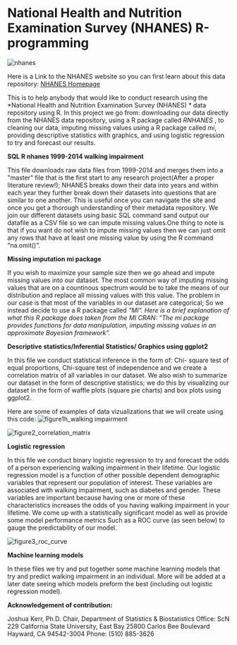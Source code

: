 National Health and Nutrition Examination Survey (NHANES) R-programming 
===

![nhanes](https://user-images.githubusercontent.com/36578867/47465145-7a378c00-d7a0-11e8-99a5-bf53ead6d80b.jpg)

Here is a Link to the NHANES website so you can first learn about this data repository:
[NHANES Homepage]( https://www.cdc.gov/nchs/nhanes/)

This is to help anybody that would like to conduct research using the  *National Health and Nutrition Examination Survey (NHANES) * data repository using R. In this project we go from: downloading our data directly from the NHANES data repository, using a R package called *RNHANES* , to cleaning our data, imputing missing values using a R package called  *mi*, providing descriptive statistics with graphics, and using logistic regression to try and forecast our results. 

 **SQL R nhanes 1999-2014 walking impairment**

This file downloads raw data files from 1999-2014 and merges them into a "master" file that is the first start to any research project(After a proper literature review!); NHANES breaks down their data into years and within each year they further break down their datasets into questions that are similar to one another. This is useful once you can navigate the site and once you get a thorough understanding of their metadata repository. We join our different datasets using basic SQL command sand output our datafile as a CSV file so we can impute missing values.One thing to note is that if you want do not wish to impute missing values then we can just omit any rows that have at least one missing value by using the R command “na.omit()”.

 **Missing imputation mi package**
 
If you wish to maximize your sample size then we go ahead and impute missing values into our dataset. The most common way of imputing missing values that are on a countinous spectrum would be to take the means of our distribution  and replace all missing values with this value.  The problem in our case is that most of the variables in our dataset are categorical; So we instead decide to use a R package called *“MI”. Here is a brief explanation of what this R package does taken from the MI CRAN: “The mi package provides functions for data manipulation, imputing missing values in an approximate Bayesian framework”.*

**Descriptive statistics/Inferential Statistics/ Graphics using ggplot2**

In this file we conduct statistical inference in the form of: Chi- square test of equal proportions, Chi-square test of independence and we create a correlation matrix of all variables in our dataset. We also wish to summarize our dataset in the form of descriptive statistics; we do this by visualizing our dataset in the form of waffle plots (square pie charts) and box plots using ggplot2.

Here are some of examples of data vizualizations that we will create using this code:
![figure1h_walking impairment](https://user-images.githubusercontent.com/36578867/47458750-3720ed00-d78f-11e8-8e19-1d3e3f72b32f.jpg)

![figure2_correlation_matrix](https://user-images.githubusercontent.com/36578867/47458832-6b94a900-d78f-11e8-9bd6-d0a99c29e5f3.jpg)


**Logistic regression**

In this file we conduct binary logistic regression to try and forecast the odds of a person experiencing walking impairment in their lifetime. Our logistic regression model is a function of other possible dependent demographic variables that represent our population of interest. These variables are associated with walking impairment, such as diabetes and gender. These variables are important because having one or more of these characteristics increases the odds of you having walking impairment in your lifetime. We come up with a statistically significant model as well as provide some model performance metrics Such as a ROC curve (as seen below) to gauge the predictability of our model.

![figure3_roc_curve](https://user-images.githubusercontent.com/36578867/47459487-10fc4c80-d791-11e8-8edc-414675fb0af2.jpg)


**Machine learning models**

In these files we try and put together some machine learning models that try and predict walking impairment in an individual. More will be added at a later date seeing which models preform the best (including out logistic regression model).

**Acknowledgement of contribution:**

Joshua Kerr, Ph.D.
Chair, Department of Statistics & Biostatistics 
Office: ScN 229
California State University, East Bay
25800 Carlos Bee Boulevard
Hayward, CA 94542-3004
Phone: (510) 885-3626
